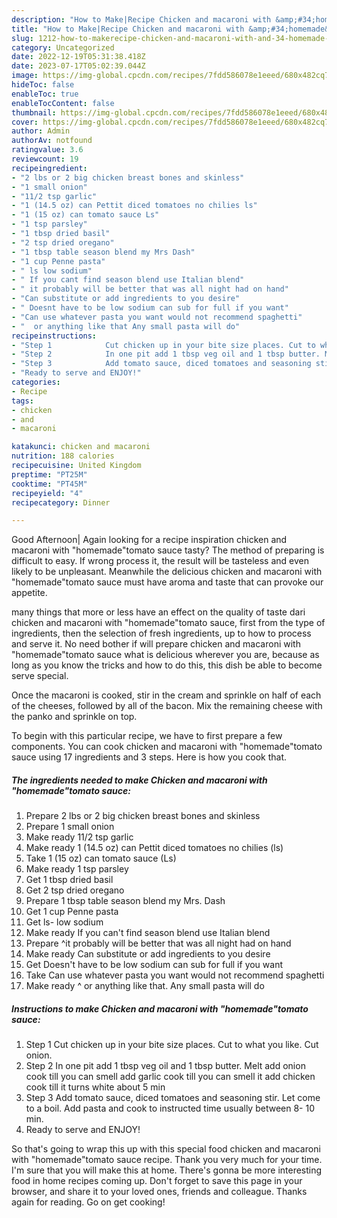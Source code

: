 ```yaml
---
description: "How to Make|Recipe Chicken and macaroni with &amp;#34;homemade&amp;#34;tomato sauce {That is Simple"
title: "How to Make|Recipe Chicken and macaroni with &amp;#34;homemade&amp;#34;tomato sauce {That is Simple"
slug: 1212-how-to-makerecipe-chicken-and-macaroni-with-and-34-homemade-and-34-tomato-sauce-that-is-simple
category: Uncategorized
date: 2022-12-19T05:31:38.418Z
date: 2023-07-17T05:02:39.044Z
image: https://img-global.cpcdn.com/recipes/7fdd586078e1eeed/680x482cq70/chicken-and-macaroni-with-homemadetomato-sauce-recipe-main-photo.jpg
hideToc: false
enableToc: true
enableTocContent: false
thumbnail: https://img-global.cpcdn.com/recipes/7fdd586078e1eeed/680x482cq70/chicken-and-macaroni-with-homemadetomato-sauce-recipe-main-photo.jpg
cover: https://img-global.cpcdn.com/recipes/7fdd586078e1eeed/680x482cq70/chicken-and-macaroni-with-homemadetomato-sauce-recipe-main-photo.jpg
author: Admin
authorAv: notfound
ratingvalue: 3.6
reviewcount: 19
recipeingredient:
- "2 lbs or 2 big chicken breast bones and skinless"
- "1 small onion"
- "11/2 tsp garlic"
- "1 (14.5 oz) can Pettit diced tomatoes no chilies ls"
- "1 (15 oz) can tomato sauce Ls"
- "1 tsp parsley"
- "1 tbsp dried basil"
- "2 tsp dried oregano"
- "1 tbsp table season blend my Mrs Dash"
- "1 cup Penne pasta"
- " ls low sodium"
- " If you cant find season blend use Italian blend"
- " it probably will be better that was all night had on hand"
- "Can substitute or add ingredients to you desire"
- " Doesnt have to be low sodium can sub for full if you want"
- "Can use whatever pasta you want would not recommend spaghetti"
- "  or anything like that Any small pasta will do"
recipeinstructions:
- "Step 1            Cut chicken up in your bite size places. Cut to what you like. Cut onion."
- "Step 2            In one pit add 1 tbsp veg oil and 1 tbsp butter. Melt add onion cook till you can smell add garlic cook till you can smell it add chicken cook till it turns white about 5 min"
- "Step 3            Add tomato sauce, diced tomatoes and seasoning stir. Let come to a boil. Add pasta and cook to instructed time usually between 8- 10 min."
- "Ready to serve and ENJOY!"
categories:
- Recipe
tags:
- chicken
- and
- macaroni

katakunci: chicken and macaroni 
nutrition: 188 calories
recipecuisine: United Kingdom
preptime: "PT25M"
cooktime: "PT45M"
recipeyield: "4"
recipecategory: Dinner

---
```



Good Afternoon| Again looking for a recipe inspiration chicken and macaroni with &#34;homemade&#34;tomato sauce tasty? The method of preparing is difficult to easy. If wrong process it, the result will be tasteless and even likely to be unpleasant. Meanwhile the delicious chicken and macaroni with &#34;homemade&#34;tomato sauce must have aroma and taste that can provoke our appetite.






many things that more or less have an effect on the quality of taste dari chicken and macaroni with &#34;homemade&#34;tomato sauce, first from the type of ingredients, then the selection of fresh ingredients, up to how to process and serve it. No need bother if will prepare chicken and macaroni with &#34;homemade&#34;tomato sauce what is delicious wherever you are, because as long as you know the tricks and how to do this, this dish be able to become serve special.


Once the macaroni is cooked, stir in the cream and sprinkle on half of each of the cheeses, followed by all of the bacon. Mix the remaining cheese with the panko and sprinkle on top.


To begin with this particular recipe, we have to first prepare a few components. You can cook chicken and macaroni with &#34;homemade&#34;tomato sauce using 17 ingredients and 3 steps. Here is how you cook that.

<!--inarticleads1-->

##### The ingredients needed to make Chicken and macaroni with &#34;homemade&#34;tomato sauce:

1. Prepare 2 lbs or 2 big chicken breast bones and skinless
1. Prepare 1 small onion
1. Make ready 11/2 tsp garlic
1. Make ready 1 (14.5 oz) can Pettit diced tomatoes no chilies (ls)
1. Take 1 (15 oz) can tomato sauce (Ls)
1. Make ready 1 tsp parsley
1. Get 1 tbsp dried basil
1. Get 2 tsp dried oregano
1. Prepare 1 tbsp table season blend my Mrs. Dash
1. Get 1 cup Penne pasta
1. Get  ls- low sodium
1. Make ready  If you can&#39;t find season blend use Italian blend
1. Prepare  ^it probably will be better that was all night had on hand
1. Make ready Can substitute or add ingredients to you desire
1. Get  Doesn&#39;t have to be low sodium can sub for full if you want
1. Take Can use whatever pasta you want would not recommend spaghetti
1. Make ready  ^ or anything like that. Any small pasta will do




<!--inarticleads2-->

##### Instructions to make Chicken and macaroni with &#34;homemade&#34;tomato sauce:

1. Step 1            Cut chicken up in your bite size places. Cut to what you like. Cut onion.
1. Step 2            In one pit add 1 tbsp veg oil and 1 tbsp butter. Melt add onion cook till you can smell add garlic cook till you can smell it add chicken cook till it turns white about 5 min
1. Step 3            Add tomato sauce, diced tomatoes and seasoning stir. Let come to a boil. Add pasta and cook to instructed time usually between 8- 10 min.
1. Ready to serve and ENJOY!



So that's going to wrap this up with this special food chicken and macaroni with &#34;homemade&#34;tomato sauce recipe. Thank you very much for your time. I'm sure that you will make this at home. There's gonna be more interesting food in home recipes coming up. Don't forget to save this page in your browser, and share it to your loved ones, friends and colleague. Thanks again for reading. Go on get cooking!
